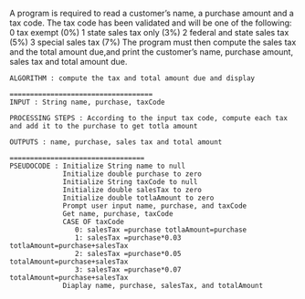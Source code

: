 A program is required to read a customer’s name, a purchase amount and a tax code. 
The tax code has been validated and will be one of the following:
    0  tax exempt (0%)
    1  state sales tax only (3%)
    2  federal and state sales tax (5%)
    3  special sales tax (7%)
The program must then compute the sales tax and the total amount due,and print the customer’s name, 
purchase amount, sales tax and total amount due.

    ALGORITHM : compute the tax and total amount due and display 
	
	===================================
	INPUT : String name, purchase, taxCode

	PROCESSING STEPS : According to the input tax code, compute each tax 
	and add it to the purchase to get totla amount

	OUTPUTS : name, purchase, sales tax and total amount

	=================================
	PSEUDOCODE : Initialize String name to null
	             Initialize double purchase to zero
				 Initialize String taxCode to null
				 Initialize double salesTax to zero
				 Initialize double totlaAmount to zero
	             Prompt user input name, purchase, and taxCode
				 Get name, purchase, taxCode
				 CASE OF taxCode
				    0: salesTax =purchase totlaAmount=purchase
					1: salesTax =purchase*0.03 totlaAmount=purchase+salesTax
					2: salesTax =purchase*0.05 totalAmount=purchase+salesTax
					3: salesTax =purchase*0.07 totalAmount=purchase+salesTax
				 Diaplay name, purchase, salesTax, and totalAmount